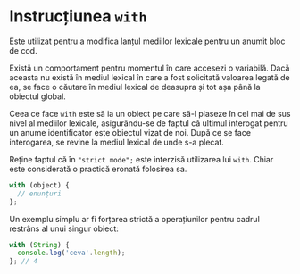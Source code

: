 # Instrucțiunea `with`

Este utilizat pentru a modifica lanțul mediilor lexicale pentru un anumit bloc de cod.

Există un comportament pentru momentul în care accesezi o variabilă. Dacă aceasta nu există în mediul lexical în care a fost solicitată valoarea legată de ea, se face o căutare în mediul lexical de deasupra și tot așa până la obiectul global.

Ceea ce face `with` este să ia un obiect pe care să-l plaseze în cel mai de sus nivel al mediilor lexicale, asigurându-se de faptul că ultimul interogat pentru un anume identificator este obiectul vizat de noi. După ce se face interogarea, se revine la mediul lexical de unde s-a plecat.

Reține faptul că în `"strict mode";` este interzisă utilizarea lui `with`. Chiar este considerată o practică eronată folosirea sa.

```javascript
with (object) {
  // enunțuri
};
```

Un exemplu simplu ar fi forțarea strictă a operațiunilor pentru cadrul restrâns al unui singur obiect:

```javascript
with (String) {
  console.log('ceva'.length);
}; // 4
```
